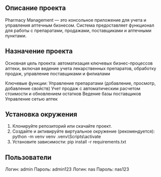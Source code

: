 ## Описание проекта
Pharmacy Management — это консольное приложение для учета и управления аптечным бизнесом. Система предоставляет функционал для работы с препаратами, продажами, поставщиками и аптечными пунктами.

## Назначение проекта
Основная цель проекта: автоматизация ключевых бизнес-процессов аптеки, включая ведение учета лекарственных препаратов, обработку продаж, управление поставщиками и филиалами

Ключевые функции:
Управление препаратами (добавление, просмотр, добавление свойств)
Учет продаж с автоматическим расчетом стоимости и обновлением остатков
Ведение базы поставщиков
Управление сетью аптек

## Установка окружения 
1. Клонируйте репозиторий или скачайте проект. 
2. Создайте и активируйте виртуальное окружение (рекомендуется): 
python -m venv venv 
.venv\Scripts\activate 
3. Установите зависимости: 
pip install -r requirements.txt

## Пользователи
Логин: admin  Пароль: admin123
Логин: nas  Пароль: nas123
